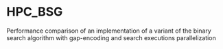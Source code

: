 # HPC_BSG
Performance comparison of an implementation of a variant of the binary search algorithm with gap-encoding and search executions parallelization

